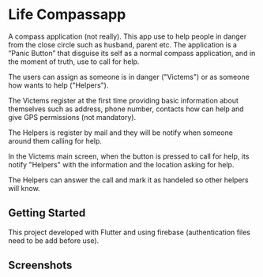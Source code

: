 # Life Compassapp

A compass application (not really).
This app use to help people in danger from the close circle such as husband, parent etc. 
The application is a “Panic Button” that disguise its self as a normal compass application, and in the moment of truth, use to call for help.

The users can assign as someone is in danger ("Victems") or as someone how wants to help ("Helpers").

The Victems register at the first time providing basic information about themselves such as address, phone number, contacts how can help and give GPS permissions (not mandatory).

The Helpers is register by mail and they will be notify when someone around them calling for help.

In the Victems main screen, when the button is pressed to call for help, its notify "Helpers" with the information and the location asking for help.

The Helpers can answer the call and mark it as handeled so other helpers will know.


## Getting Started

This project developed with Flutter and using firebase (authentication files need to be add before use).

## Screenshots
